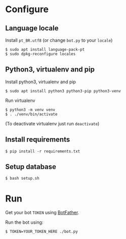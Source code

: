 # Configure

## Language locale

Install `pt_BR.utf8` (or change `bot.py` to your `locale`)

```
$ sudo apt install language-pack-pt
$ sudo dpkg-reconfigure locales
```

## Python3, virtualenv and pip

Install python3, virtualenv and pip

```
$ sudo apt install python3 python3-pip python3-venv
```

Run virtualenv

```
$ python3 -m venv venv
$ . ./venv/bin/activate
```

(To deactivate virtualenv just run `deactivate`)

## Install requirements

```
$ pip install -r requirements.txt
```

## Setup database

```
$ bash setup.sh
```

# Run

Get your bot `TOKEN` using [BotFather](https://telegram.me/BotFather).

Run the bot using:

```
$ TOKEN=YOUR_TOKEN_HERE ./bot.py
```
